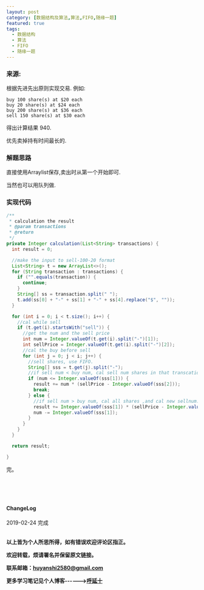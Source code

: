 ```yaml
---
layout: post
category: [数据结构及算法,算法,FIFO,随缘一题]
featured: true
tags:
  - 数据结构
  - 算法
  - FIFO
  - 随缘一题
---
```


### 来源:   

根据先进先出原则实现交易.
例如:

```
buy 100 share(s) at $20 each
buy 20 share(s) at $24 each
buy 200 share(s) at $36 each
sell 150 share(s) at $30 each
```

得出计算结果 940.

优先卖掉持有时间最长的.

### 解题思路

直接使用Arraylist保存,卖出时从第一个开始即可.

当然也可以用队列做.

### 实现代码

```java
/**
 * calculation the result
 * @param transactions
 * @return
 */
private Integer calculation(List<String> transactions) {
  int result = 0;

  //make the input to sell-100-20 format
  List<String> t = new ArrayList<>();
  for (String transaction : transactions) {
    if ("".equals(transaction)) {
      continue;
    }
    String[] ss = transaction.split(" ");
    t.add(ss[0] + "-" + ss[1] + "-" + ss[4].replace("$", ""));
  }

  for (int i = 0; i < t.size(); i++) {
    //cal while sell
    if (t.get(i).startsWith("sell")) {
      //get the num and the sell price
      int num = Integer.valueOf(t.get(i).split("-")[1]);
      int sellPrice = Integer.valueOf(t.get(i).split("-")[2]);
      //cal the buy before sell
      for (int j = 0; j < i; j++) {
        //sell shares, use FIFO.
        String[] sss = t.get(j).split("-");
        //if sell num < buy num, cal sell num shares in that transcation.
        if (num <= Integer.valueOf(sss[1])) {
          result += num * (sellPrice - Integer.valueOf(sss[2]));
          break;
        } else {
          //if sell num > buy num, cal all shares ,and cal new sellnum.
          result += Integer.valueOf(sss[1]) * (sellPrice - Integer.valueOf(sss[2]));
          num -= Integer.valueOf(sss[1]);
        }
      }
    }
  }

  return result;

}
```


完。

<br>
<br>
<br>
<h4>ChangeLog</h4>
2019-02-24 完成
<br>
<br>


**以上皆为个人所思所得，如有错误欢迎评论区指正。**

**欢迎转载，烦请署名并保留原文链接。**

**联系邮箱：huyanshi2580@gmail.com**

**更多学习笔记见个人博客------><a href="{{ site.baseurl }}/">呼延十</a>**
